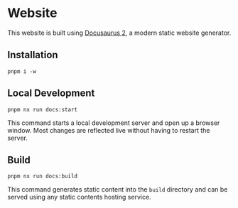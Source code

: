 # Website

This website is built using [Docusaurus 2](https://v2.docusaurus.io/), a modern static website generator.

## Installation

```console
pnpm i -w
```

## Local Development

```console
pnpm nx run docs:start
```

This command starts a local development server and open up a browser window. Most changes are reflected live without
having to restart the server.

## Build

```console
pnpm nx run docs:build
```

This command generates static content into the `build` directory and can be served using any static contents hosting
service.
